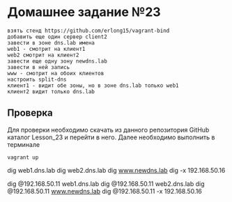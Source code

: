 # Домашнее задание №23

    взять стенд https://github.com/erlong15/vagrant-bind
    добавить еще один сервер client2
    завести в зоне dns.lab имена
    web1 - смотрит на клиент1
    web2 смотрит на клиент2
    завести еще одну зону newdns.lab
    завести в ней запись
    www - смотрит на обоих клиентов
    настроить split-dns
    клиент1 - видит обе зоны, но в зоне dns.lab только web1
    клиент2 видит только dns.lab

## Проверка

Для проверки необходимо скачать из данного репозитория GitHub каталог Lesson_23 и перейти в него. Далее необходимо выполнить в терминале

    vagrant up

  dig web1.dns.lab
  dig web2.dns.lab
  dig www.newdns.lab
  dig -x 192.168.50.16

  dig @192.168.50.11 web1.dns.lab
  dig @192.168.50.11 web2.dns.lab
  dig @192.168.50.11 www.newdns.lab
  dig @192.168.50.11 -x 192.168.50.16
